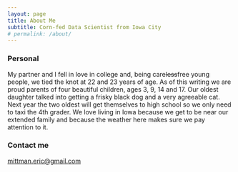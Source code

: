 ```yaml
---
layout: page
title: About Me
subtitle: Corn-fed Data Scientist from Iowa City
# permalink: /about/
---
```




### Personal
My partner and I fell in love in college and, being care<s>less</s>free young people, we tied the knot at 22 and 23 years of age. As of this writing we are proud parents of four beautiful children, ages 3, 9, 14 and 17. Our oldest daughter talked into getting a frisky black dog and a very agreeable cat. Next year the two oldest will get themselves to high school so we only need to taxi the 4th grader. We love living in Iowa because we get to be near our extended family and because the weather here makes sure we pay attention to it.

### Contact me
[mittman.eric@gmail.com](mailto:mittman.eric@gmail.com)
